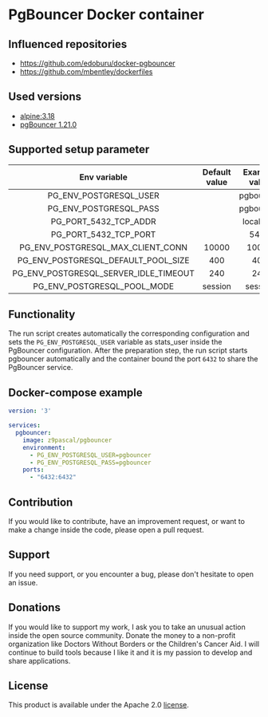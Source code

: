 # PgBouncer Docker container

## Influenced repositories
- https://github.com/edoburu/docker-pgbouncer
- https://github.com/mbentley/dockerfiles

## Used versions
- [alpine:3.18](https://hub.docker.com/_/alpine)
- [pgBouncer 1.21.0](https://github.com/pgbouncer/pgbouncer/releases/tag/pgbouncer_1_21_0)

## Supported setup parameter
| Env variable | Default value | Example value | Required |
|:------------:|:-------------:|:-------------:|:--------:|
| PG_ENV_POSTGRESQL_USER |  | pgbouncer | Yes |
| PG_ENV_POSTGRESQL_PASS |  | pgbouncer | Yes |
| PG_PORT_5432_TCP_ADDR |  | localhost  | No |
| PG_PORT_5432_TCP_PORT |  | 5432 | No |
| PG_ENV_POSTGRESQL_MAX_CLIENT_CONN | 10000 | 10000 | No |
| PG_ENV_POSTGRESQL_DEFAULT_POOL_SIZE | 400 | 400 | No |
| PG_ENV_POSTGRESQL_SERVER_IDLE_TIMEOUT | 240 | 240 | No |
| PG_ENV_POSTGRESQL_POOL_MODE | session | session | No |

## Functionality
The run script creates automatically the corresponding configuration and sets the ```PG_ENV_POSTGRESQL_USER``` variable as stats_user inside the PgBouncer configuration. After the preparation step, the run script starts pgbouncer automatically and the container bound the port ```6432``` to share the PgBouncer service.


## Docker-compose example

```yaml
version: '3'

services:
  pgbouncer:
    image: z9pascal/pgbouncer
    environment:
      - PG_ENV_POSTGRESQL_USER=pgbouncer
      - PG_ENV_POSTGRESQL_PASS=pgbouncer
    ports:
      - "6432:6432"
```

## Contribution

If you would like to contribute, have an improvement request, or want to make a change inside the code, please open a pull request.

## Support

If you need support, or you encounter a bug, please don't hesitate to open an issue.

## Donations

If you would like to support my work, I ask you to take an unusual action inside the open source community. Donate the money to a non-profit organization like Doctors Without Borders or the Children's Cancer Aid. I will continue to build tools because I like it and it is my passion to develop and share applications.

## License

This product is available under the Apache 2.0 [license](LICENSE).
